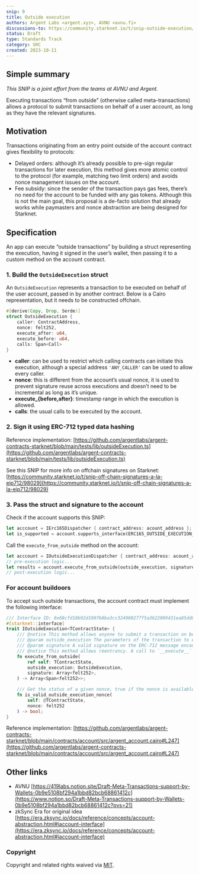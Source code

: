 ```yaml
---
snip: 9
title: Outside execution
authors: Argent Labs <argent.xyz>, AVNU <avnu.fi>
discussions-to: https://community.starknet.io/t/snip-outside-execution/101058
status: Draft
type: Standards Track
category: SRC
created: 2023-10-11
---
```


## Simple summary

*This SNIP is a joint effort from the teams at AVNU and Argent.*

Executing transactions “from outside” (otherwise called meta-transactions) allows a protocol to submit transactions on behalf of a user account, as long as they have the relevant signatures.

## Motivation

Transactions originating from an entry point outside of the account contract gives flexibility to protocols:

- Delayed orders: although it’s already possible to pre-sign regular transactions for later execution, this method gives more atomic control to the protocol (for example, matching two limit orders) and avoids nonce management issues on the account.
- Fee subsidy: since the sender of the transaction pays gas fees, there’s no need for the account to be funded with any gas tokens. Although this is not the main goal, this proposal is a de-facto solution that already works while paymasters and nonce abstraction are being designed for Starknet.

## Specification

An app can execute “outside transactions” by building a struct representing the execution, having it signed in the user’s wallet, then passing it to a custom method on the account contract.

### 1. Build the `OutsideExecution` struct

An `OutsideExecution` represents a transaction to be executed on behalf of the user account, passed in by another contract. Below is a Cairo representation, but it needs to be constructed offchain.

```rust
#[derive(Copy, Drop, Serde)]
struct OutsideExecution {
    caller: ContractAddress,
    nonce: felt252,
    execute_after: u64,
    execute_before: u64,
    calls: Span<Call>
}
```

- **caller**: can be used to restrict which calling contracts can initiate this execution, although a special address `'ANY_CALLER'` can be used to allow every caller.
- **nonce**: this is different from the account’s usual nonce, it is used to prevent signature reuse across executions and doesn’t need to be incremental as long as it’s unique.
- **execute_{before,after}**: timestamp range in which the execution is allowed.
- **calls**: the usual calls to be executed by the account.

### 2. Sign it using ERC-712 typed data hashing

Reference implementation: [https://github.com/argentlabs/argent-contracts-starknet/blob/main/tests/lib/outsideExecution.ts](https://github.com/argentlabs/argent-contracts-starknet/blob/main/tests/lib/outsideExecution.ts)

See this SNIP for more info on offchain signatures on Starknet: [https://community.starknet.io/t/snip-off-chain-signatures-a-la-eip712/98029](https://community.starknet.io/t/snip-off-chain-signatures-a-la-eip712/98029)

### 3. Pass the struct and signature to the account

Check if the account supports this SNIP:

```rust
let acccount = IErc165Dispatcher { contract_address: acount_address };
let is_supported = account.supports_interface(ERC165_OUTSIDE_EXECUTION_INTERFACE_ID); // see below for actual value
```

Call the `execute_from_outside` method on the account:

```rust
let acccount = IOutsideExecutionDispatcher { contract_address: acount_address };
// pre-execution logic...
let results = account.execute_from_outside(outside_execution, signature);
// post-execution logic...
```

### For account buildoors

To accept such outside transactions, the account contract must implement the following interface:

```rust
/// Interface ID: 0x68cfd18b92d1907b8ba3cc324900277f5a3622099431ea85dd8089255e4181
#[starknet::interface]
trait IOutsideExecution<TContractState> {
    /// @notice This method allows anyone to submit a transaction on behalf of the account as long as they have the relevant signatures
    /// @param outside_execution The parameters of the transaction to execute
    /// @param signature A valid signature on the ERC-712 message encoding of `outside_execution`
    /// @notice This method allows reentrancy. A call to `__execute__` or `execute_from_outside` can trigger another nested transaction to `execute_from_outside`.
    fn execute_from_outside(
        ref self: TContractState,
        outside_execution: OutsideExecution,
        signature: Array<felt252>,
    ) -> Array<Span<felt252>>;

    /// Get the status of a given nonce, true if the nonce is available to use
    fn is_valid_outside_execution_nonce(
        self: @TContractState,
        nonce: felt252
    ) -> bool;
}
```

Reference implementation: [https://github.com/argentlabs/argent-contracts-starknet/blob/main/contracts/account/src/argent_account.cairo#L247](https://github.com/argentlabs/argent-contracts-starknet/blob/main/contracts/account/src/argent_account.cairo#L247)

## Other links

- AVNU [https://419labs.notion.site/Draft-Meta-Transactions-support-by-Wallets-0b9e5108bf294a1bbd82bcb68861412c](https://www.notion.so/Draft-Meta-Transactions-support-by-Wallets-0b9e5108bf294a1bbd82bcb68861412c?pvs=21)
- zkSync Era for original idea [https://era.zksync.io/docs/reference/concepts/account-abstraction.html#iaccount-interface](https://era.zksync.io/docs/reference/concepts/account-abstraction.html#iaccount-interface)

### Copyright

Copyright and related rights waived via [MIT](../LICENSE).
